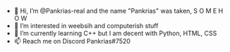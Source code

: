 - 👋 Hi, I’m @Pankrias-real and the name "Pankrias" was taken, S O M E H O W
- 👀 I’m interested in weebsih and computerish stuff
- 🌱 I’m currently learning C++ but I am decent with Python, HTML, CSS
- 📫 Reach me on Discord Pankrias#7520

<!---
Pankrias-real/Pankrias-real is a ✨ special ✨ repository because its `README.md` (this file) appears on your GitHub profile.
You can click the Preview link to take a look at your changes.
--->
